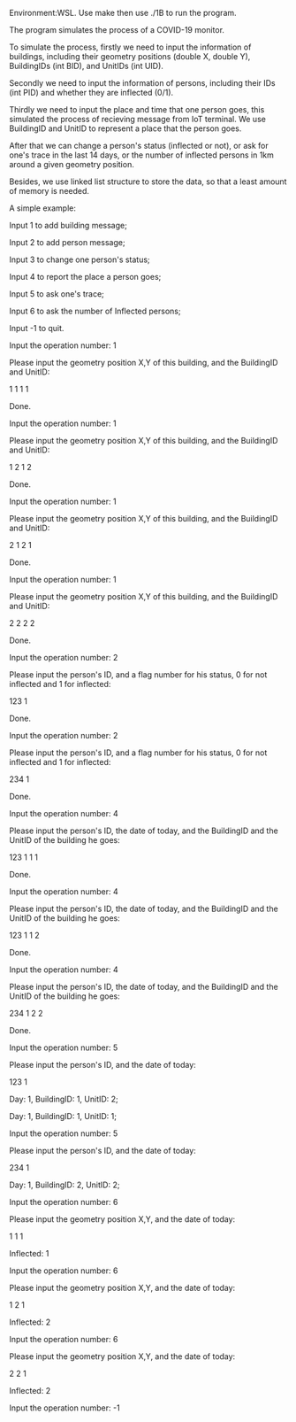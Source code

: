 Environment:WSL. Use make then use ./1B to run the program.

The program simulates the process of a COVID-19 monitor.

To simulate the process, firstly we need to input the information of buildings, including their geometry positions (double X, double Y), BuildingIDs (int BID), and UnitIDs (int UID).

Secondly we need to input the information of persons, including their IDs (int PID) and whether they are inflected (0/1).

Thirdly we need to input the place and time that one person goes, this simulated the process of recieving message from IoT terminal. We use BuildingID and UnitID to represent a place that the person goes.

After that we can change a person's status (inflected or not), or ask for one's trace in the last 14 days, or the number of inflected persons in 1km around a given geometry position.

Besides, we use linked list structure to store the data, so that a least amount of memory is needed.


A simple example:

Input 1 to add building message;

Input 2 to add person message;

Input 3 to change one person's status;

Input 4 to report the place a person goes;

Input 5 to ask one's trace;

Input 6 to ask the number of Inflected persons;

Input -1 to quit.

Input the operation number: 1

Please input the geometry position X,Y of this building, and the BuildingID and UnitID:

1 1 1 1

Done.

Input the operation number: 1

Please input the geometry position X,Y of this building, and the BuildingID and UnitID:

1 2 1 2

Done.

Input the operation number: 1

Please input the geometry position X,Y of this building, and the BuildingID and UnitID:

2 1 2 1

Done.

Input the operation number: 1

Please input the geometry position X,Y of this building, and the BuildingID and UnitID:

2 2 2 2

Done.

Input the operation number: 2

Please input the person's ID, and a flag number for his status, 0 for not inflected and 1 for inflected:

123 1

Done.

Input the operation number: 2

Please input the person's ID, and a flag number for his status, 0 for not inflected and 1 for inflected:

234 1

Done.

Input the operation number: 4

Please input the person's ID, the date of today, and the BuildingID and the UnitID of the building he goes:

123 1 1 1

Done.

Input the operation number: 4

Please input the person's ID, the date of today, and the BuildingID and the UnitID of the building he goes:

123 1 1 2

Done.

Input the operation number: 4

Please input the person's ID, the date of today, and the BuildingID and the UnitID of the building he goes:

234 1 2 2

Done.

Input the operation number: 5

Please input the person's ID, and the date of today:

123 1

Day: 1, BuildingID: 1, UnitID: 2;

Day: 1, BuildingID: 1, UnitID: 1;

Input the operation number: 5

Please input the person's ID, and the date of today:

234 1

Day: 1, BuildingID: 2, UnitID: 2;

Input the operation number: 6

Please input the geometry position X,Y, and the date of today:

1 1 1

Inflected: 1

Input the operation number: 6 

Please input the geometry position X,Y, and the date of today:

1 2 1

Inflected: 2

Input the operation number: 6

Please input the geometry position X,Y, and the date of today:

2 2 1

Inflected: 2

Input the operation number: -1


